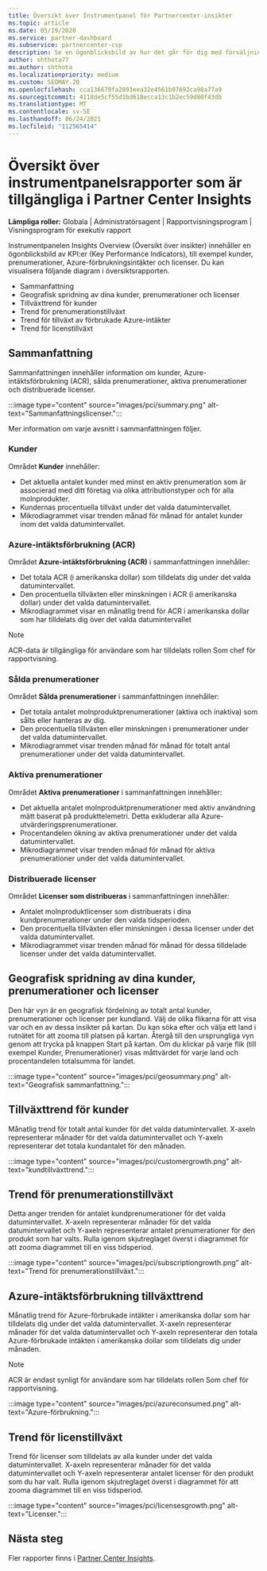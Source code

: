 ```yaml
---
title: Översikt över Instrumentpanel för Partnercenter-insikter
ms.topic: article
ms.date: 05/19/2020
ms.service: partner-dashboard
ms.subservice: partnercenter-csp
description: Se en ögonblicksbild av hur det går för dig med försäljning och distribution, kundtillväxt och intäktstillväxt med licenser, prenumerationer och Azure-förbrukning.
author: shthota77
ms.author: shthota
ms.localizationpriority: medium
ms.custom: SEOMAY.20
ms.openlocfilehash: cca136670fa2891eea32e4561b97692ca98a77a9
ms.sourcegitcommit: 4118de5cf55d1bd618ecca13c1b2ec59d80f43db
ms.translationtype: MT
ms.contentlocale: sv-SE
ms.lasthandoff: 06/24/2021
ms.locfileid: "112565414"
---
```

# <a name="overview-dashboard-reports-available-in-partner-center-insights"></a>Översikt över instrumentpanelsrapporter som är tillgängliga i Partner Center Insights
 
**Lämpliga roller:** Globala | Administratörsagent | Rapportvisningsprogram | Visningsprogram för exekutiv rapport

Instrumentpanelen Insights Overview (Översikt över insikter) innehåller en ögonblicksbild av KPI:er (Key Performance Indicators), till exempel kunder, prenumerationer, Azure-förbrukningsintäkter och licenser. Du kan visualisera följande diagram i översiktsrapporten.

- Sammanfattning  
- Geografisk spridning av dina kunder, prenumerationer och licenser  
- Tillväxttrend för kunder 
- Trend för prenumerationstillväxt 
- Trend för tillväxt av förbrukade Azure-intäkter 
- Trend för licenstillväxt 

## <a name="summary"></a>Sammanfattning

Sammanfattningen innehåller information om kunder, Azure-intäktsförbrukning (ACR), sålda prenumerationer, aktiva prenumerationer och distribuerade licenser. 

:::image type="content" source="images/pci/summary.png" alt-text="Sammanfattningslicenser.":::

Mer information om varje avsnitt i sammanfattningen följer.

### <a name="customers"></a>Kunder

Området **Kunder** innehåller:

- Det aktuella antalet kunder med minst en aktiv prenumeration som är associerad med ditt företag via olika attributionstyper och för alla molnprodukter.
- Kundernas procentuella tillväxt under det valda datumintervallet.
- Mikrodiagrammet visar trenden månad för månad för antalet kunder inom det valda datumintervallet.

### <a name="azure-consumed-revenue-acr"></a>Azure-intäktsförbrukning (ACR)

Området **Azure-intäktsförbrukning (ACR)** i sammanfattningen innehåller:

- Det totala ACR (i amerikanska dollar) som tilldelats dig under det valda datumintervallet.
- Den procentuella tillväxten eller minskningen i ACR (i amerikanska dollar) under det valda datumintervallet.
- Mikrodiagrammet visar en månatlig trend för ACR i amerikanska dollar som har tilldelats dig över det valda datumintervallet 

> [!NOTE]
> ACR-data är tillgängliga för användare som har tilldelats rollen Som chef för rapportvisning.
 
### <a name="subscriptions-sold"></a>Sålda prenumerationer

Området **Sålda prenumerationer** i sammanfattningen innehåller:

- Det totala antalet molnproduktprenumerationer (aktiva och inaktiva) som sålts eller hanteras av dig.  
- Den procentuella tillväxten eller minskningen i prenumerationer under det valda datumintervallet.
- Mikrodiagrammet visar trenden månad för månad för totalt antal prenumerationer under det valda datumintervallet.

### <a name="active-subscriptions"></a>Aktiva prenumerationer

Området **Aktiva prenumerationer** i sammanfattningen innehåller:

- Det aktuella antalet molnproduktprenumerationer med aktiv användning mätt baserat på produkttelemetri. Detta exkluderar alla Azure-utvärderingsprenumerationer.  
- Procentandelen ökning av aktiva prenumerationer under det valda datumintervallet.
- Mikrodiagrammet visar trenden månad för månad för aktiva prenumerationer under det valda datumintervallet.
 
### <a name="licenses-deployed"></a>Distribuerade licenser

Området **Licenser som distribueras** i sammanfattningen innehåller:
 
- Antalet molnproduktlicenser som distribuerats i dina kundprenumerationer under den valda tidsperioden. 
- Den procentuella tillväxten eller minskningen i dessa licenser under det valda datumintervallet. 
- Mikrodiagrammet visar trenden månad för månad för dessa tilldelade licenser under det valda datumintervallet.

## <a name="geographical-spread-of-your-customers-subscriptions-and-licenses"></a>Geografisk spridning av dina kunder, prenumerationer och licenser

Den här vyn är en geografisk fördelning av totalt antal kunder, prenumerationer och licenser per kundland. Välj de olika flikarna för att visa var och en av dessa insikter på kartan. Du kan söka efter och välja ett land i rutnätet för att zooma till platsen på kartan. Återgå till den ursprungliga vyn genom att trycka på knappen Start på kartan. Om du klickar på varje flik (till exempel Kunder, Prenumerationer) visas måttvärdet för varje land och procentandelen totalsumma för landet.  

:::image type="content" source="images/pci/geosummary.png" alt-text="Geografisk sammanfattning.":::

## <a name="customers-growth-trend"></a>Tillväxttrend för kunder

Månatlig trend för totalt antal kunder för det valda datumintervallet. X-axeln representerar månader för det valda datumintervallet och Y-axeln representerar det totala kundantalet för den månaden. 

:::image type="content" source="images/pci/customergrowth.png" alt-text="kundtillväxttrend.":::

## <a name="subscriptions-growth-trend"></a>Trend för prenumerationstillväxt

Detta anger trenden för antalet kundprenumerationer för det valda datumintervallet. X-axeln representerar månader för det valda datumintervallet och Y-axeln representerar antalet prenumerationer för den produkt som har valts. Rulla igenom skjutreglaget överst i diagrammet för att zooma diagrammet till en viss tidsperiod. 

:::image type="content" source="images/pci/subscriptiongrowth.png" alt-text="Trend för prenumerationstillväxt.":::

## <a name="azure-consumed-revenue-growth-trend"></a>Azure-intäktsförbrukning tillväxttrend

Månatlig trend för Azure-förbrukade intäkter i amerikanska dollar som har tilldelats dig under det valda datumintervallet. X-axeln representerar månader för det valda datumintervallet och Y-axeln representerar den totala Azure-förbrukade intäkten i amerikanska dollar som tilldelats dig under månaden.

> [!NOTE]
> ACR är endast synligt för användare som har tilldelats rollen Som chef för rapportvisning. 

:::image type="content" source="images/pci/azureconsumed.png" alt-text="Azure-förbrukning.":::

## <a name="licenses-growth-trend"></a>Trend för licenstillväxt
 
Trend för licenser som tilldelats av alla kunder under det valda datumintervallet. X-axeln representerar månader för det valda datumintervallet och Y-axeln representerar antalet licenser för den produkt som du har valt. Rulla igenom skjutreglaget överst i diagrammet för att zooma diagrammet till en viss tidsperiod.  

:::image type="content" source="images/pci/licensesgrowth.png" alt-text="Licenser.":::

## <a name="next-steps"></a>Nästa steg

Fler rapporter finns i [Partner Center Insights](partner-center-insights.md).

